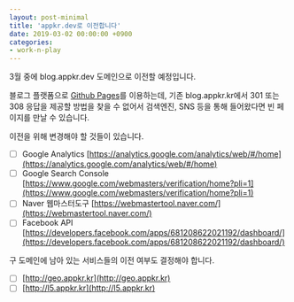 ```yaml
---
layout: post-minimal
title: 'appkr.dev로 이전합니다'
date: 2019-03-02 00:00:00 +0900
categories:
- work-n-play
---
```


3월 중에 blog.appkr.dev 도메인으로 이전할 예정입니다.

블로그 플랫폼으로 [Github Pages](https://pages.github.com/)를 이용하는데, 기존 blog.appkr.kr에서 301 또는 308 응답을 제공할 방법을 찾을 수 없어서 검색엔진, SNS 등을 통해 들어왔다면 빈 페이지를 만날 수 있습니다.

이전을 위해 변경해야 할 것들이 있습니다.  

- [ ] Google Analytics [https://analytics.google.com/analytics/web/#/home](https://analytics.google.com/analytics/web/#/home)
- [ ] Google Search Console [https://www.google.com/webmasters/verification/home?pli=1](https://www.google.com/webmasters/verification/home?pli=1)
- [ ] Naver 웹마스터도구 [https://webmastertool.naver.com/](https://webmastertool.naver.com/)
- [ ] Facebook API [https://developers.facebook.com/apps/681208622021192/dashboard/](https://developers.facebook.com/apps/681208622021192/dashboard/)

구 도메인에 남아 있는 서비스들의 이전 여부도 결정해야 합니다.

- [ ] [http://geo.appkr.kr](http://geo.appkr.kr)
- [ ] [http://l5.appkr.kr](http://l5.appkr.kr)
